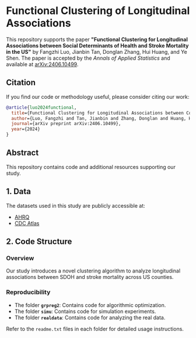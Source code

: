 # Functional Clustering of Longitudinal Associations

This repository supports the paper **"Functional Clustering for Longitudinal Associations between Social Determinants of Health and Stroke Mortality in the US"** by Fangzhi Luo, Jianbin Tan, Donglan Zhang, Hui Huang, and Ye Shen. The paper is accepted by the *Annals of Applied Statistics* and available at [arXiv:2406.10499](https://arxiv.org/abs/2406.10499).

## Citation
If you find our code or methodology useful, please consider citing our work:

```bibtex
@article{luo2024functional,
  title={Functional Clustering for Longitudinal Associations between County-Level Social Determinants of Health and Stroke Mortality in the US},
  author={Luo, Fangzhi and Tan, Jianbin and Zhang, Donglan and Huang, Hui and Shen, Ye},
  journal={arXiv preprint arXiv:2406.10499},
  year={2024}
}
```

## Abstract
This repository contains code and additional resources supporting our study.

## 1. Data
The datasets used in this study are publicly accessible at:
- [AHRQ](https://www.ahrq.gov/sdoh/index.html)
- [CDC Atlas](https://www.cdc.gov/dhdsp/maps/atlas/index.htm)

## 2. Code Structure
### Overview
Our study introduces a novel clustering algorithm to analyze longitudinal associations between SDOH and stroke mortality across US counties.

### Reproducibility
- The folder **`grpreg2`**: Contains code for algorithmic optimization.
- The folder **`simu`**: Contains code for simulation experiments.
- The folder **`realdata`**: Contains code for analyzing the real data.

Refer to the `readme.txt` files in each folder for detailed usage instructions.

